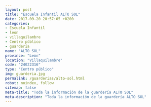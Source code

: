 ```yaml
---
layout: post
title: "Escuela Infantil ALTO SOL"
date: 2017-09-20 20:57:05 +0200
categories:
- Escuela Infantil
- leon
- villaquilambre
- Centro público
- guarderia
name: "ALTO SOL"
province: "León"
location: "Villaquilambre"
code: "24022316"
type: "Centro público"
img: guarderia.jpg
permalink: /guarderias/alto-sol.html
robot: noindex, follow
sitemap: false
meta-title: "Toda la información de la guardería ALTO SOL"
meta-description: "Toda la información de la guardería ALTO SOL"
---
```

